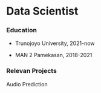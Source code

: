 # Data Scientist

### Education
- Trunojoyo University, 2021-now
  
- MAN 2 Pamekasan, 2018-2021

### Relevan Projects
Audio Prediction
